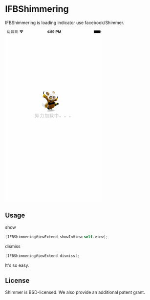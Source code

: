 IFBShimmering
=============

IFBShimmering is loading indicator use facebook/Shimmer.

![Shimmer](https://github.com/yidahis/IFBShimmering/blob/master/IFBShimmer.gif?raw=true)

## Usage
show 
```objective-c
[IFBShimmeringViewExtend showInView:self.view];
```
dismiss
```objective-c
[IFBShimmeringViewExtend dismiss];
```

It's so easy. 


## License
Shimmer is BSD-licensed. We also provide an additional patent grant.